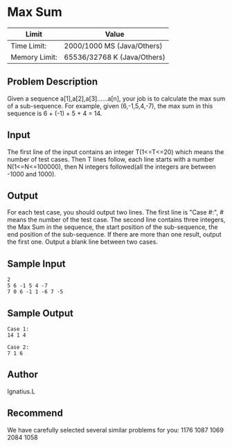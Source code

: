 # Max Sum

|Limit|Value|
|---|---|
|Time Limit: |2000/1000 MS (Java/Others)|
|Memory Limit: |65536/32768 K (Java/Others)|

## Problem Description

Given a sequence a[1],a[2],a[3]......a[n], your job is to calculate the max sum of a sub-sequence. For example, given (6,-1,5,4,-7), the max sum in this sequence is 6 + (-1) + 5 + 4 = 14.

## Input

The first line of the input contains an integer T(1<=T<=20) which means the number of test cases. Then T lines follow, each line starts with a number N(1<=N<=100000), then N integers followed(all the integers are between -1000 and 1000).

## Output

For each test case, you should output two lines. The first line is "Case #:", # means the number of the test case. The second line contains three integers, the Max Sum in the sequence, the start position of the sub-sequence, the end position of the sub-sequence. If there are more than one result, output the first one. Output a blank line between two cases.

## Sample Input

```
2
5 6 -1 5 4 -7
7 0 6 -1 1 -6 7 -5
```

## Sample Output

```
Case 1:
14 1 4

Case 2:
7 1 6
```

## Author

Ignatius.L

## Recommend

We have carefully selected several similar problems for you:  1176 1087 1069 2084 1058
